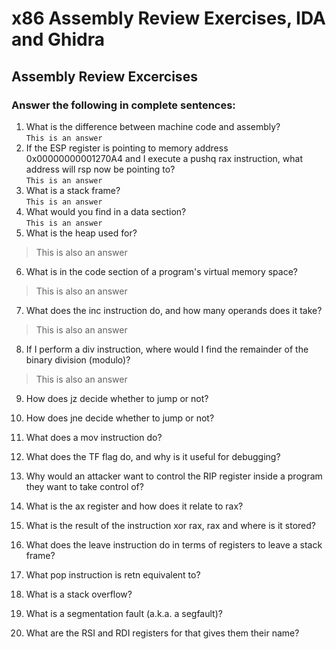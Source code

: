 # x86 Assembly Review Exercises, IDA and Ghidra

## Assembly Review Excercises
### Answer the following in complete sentences:

1. What is the difference between machine code and assembly?   
    `This is an answer`
2. If the ESP register is pointing to memory address 0x00000000001270A4 and I execute a pushq rax instruction, what address will rsp now be pointing to?   
    `This is an answer`
3. What is a stack frame?   
    `This is an answer`
4. What would you find in a data section?   
    `This is an answer`
5. What is the heap used for?
  > This is also an answer
6. What is in the code section of a program's virtual memory space?   
  > This is also an answer
7. What does the inc instruction do, and how many operands does it take?   
  > This is also an answer
8. If I perform a div instruction, where would I find the remainder of the binary division (modulo)?   
  > This is also an answer
9. How does jz decide whether to jump or not?   

10. How does jne decide whether to jump or not?   

11. What does a mov instruction do?   

12. What does the TF flag do, and why is it useful for debugging?   

13. Why would an attacker want to control the RIP register inside a program they want to take control of?   

14. What is the ax register and how does it relate to rax?   

15. What is the result of the instruction xor rax, rax and where is it stored?   

16. What does the leave instruction do in terms of registers to leave a stack frame?   

17. What pop instruction is retn equivalent to?   

18. What is a stack overflow?   

19. What is a segmentation fault (a.k.a. a segfault)?   

20. What are the RSI and RDI registers for that gives them their name?   

  

